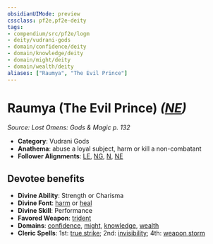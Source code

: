 ```yaml
---
obsidianUIMode: preview
cssclass: pf2e,pf2e-deity
tags:
- compendium/src/pf2e/logm
- deity/vudrani-gods
- domain/confidence/deity
- domain/knowledge/deity
- domain/might/deity
- domain/wealth/deity
aliases: ["Raumya", "The Evil Prince"]
---
```

# Raumya (The Evil Prince) *([NE](../../../rules/traits/neutral-evil-b1.md))*  
*Source: Lost Omens: Gods & Magic p. 132*  

- **Category**: Vudrani Gods
- **Anathema**: abuse a loyal subject, harm or kill a non-combatant
- **Follower Alignments**: [LE](../../../rules/traits/lawful-evil-b1.md), [NG](../../../rules/traits/neutral-good-b1.md), [N](../../../rules/traits/neutral-b1.md), [NE](../../../rules/traits/neutral-evil-b1.md)

## Devotee benefits

- **Divine Ability**: Strength or Charisma
- **Divine Font**: [harm](../../spells/harm.md) or [heal](../../spells/heal.md)
- **Divine Skill**: Performance
- **Favored Weapon**: [trident](../../equipment/items/trident.md)
- **Domains**: [confidence](../domains.md#Confidence), [might](../domains.md#Might), [knowledge](../domains.md#Knowledge), [wealth](../domains.md#Wealth)
- **Cleric Spells**: 1st: [true strike](../../spells/true-strike.md); 2nd: [invisibility](../../spells/invisibility.md); 4th: [weapon storm](../../spells/weapon-storm.md)